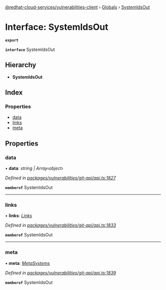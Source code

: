 [@redhat-cloud-services/vulnerabilities-client](../README.md) › [Globals](../globals.md) › [SystemIdsOut](systemidsout.md)

# Interface: SystemIdsOut

**`export`** 

**`interface`** SystemIdsOut

## Hierarchy

* **SystemIdsOut**

## Index

### Properties

* [data](systemidsout.md#data)
* [links](systemidsout.md#links)
* [meta](systemidsout.md#meta)

## Properties

###  data

• **data**: *string | Array‹object›*

*Defined in [packages/vulnerabilities/git-api/api.ts:1827](https://github.com/RedHatInsights/javascript-clients/blob/master/packages/vulnerabilities/git-api/api.ts#L1827)*

**`memberof`** SystemIdsOut

___

###  links

• **links**: *[Links](links.md)*

*Defined in [packages/vulnerabilities/git-api/api.ts:1833](https://github.com/RedHatInsights/javascript-clients/blob/master/packages/vulnerabilities/git-api/api.ts#L1833)*

**`memberof`** SystemIdsOut

___

###  meta

• **meta**: *[MetaSystems](metasystems.md)*

*Defined in [packages/vulnerabilities/git-api/api.ts:1839](https://github.com/RedHatInsights/javascript-clients/blob/master/packages/vulnerabilities/git-api/api.ts#L1839)*

**`memberof`** SystemIdsOut
